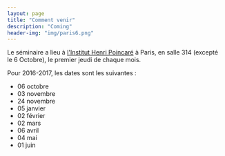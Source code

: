 ```yaml
---
layout: page
title: "Comment venir"
description: "Coming"
header-img: "img/paris6.png"
---
```


Le séminaire a lieu à [l'Institut Henri Poincaré](http://www.ihp.fr/) à Paris, en salle 314 (excepté le 6 Octobre), le premier jeudi de chaque mois.

Pour 2016-2017, les dates sont les suivantes :

- 06 octobre
- 03 novembre
- 24 novembre
- 05 janvier
- 02 février
- 02 mars
- 06 avril
- 04 mai
- 01 juin
